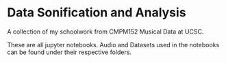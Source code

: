 # Data Sonification and Analysis
A collection of my schoolwork from CMPM152 Musical Data at UCSC.

These are all jupyter notebooks.
Audio and Datasets used in the notebooks can be found under their respective folders.
